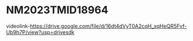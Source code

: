 # NM2023TMID18964
videolink-https://drive.google.com/file/d/16dt4dVyT0A2cqH_xqHeQR5Fvf-Ub9h7P/view?usp=drivesdk
